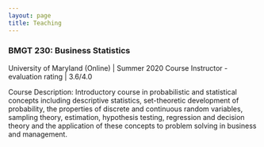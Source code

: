 ```yaml
---
layout: page
title: Teaching
---
```


### BMGT 230: Business Statistics

University of Maryland (Online) | Summer 2020
Course Instructor - evaluation rating | 3.6/4.0

Course Description:
Introductory course in probabilistic and statistical concepts including descriptive statistics, set-theoretic development of probability, the properties of discrete and continuous random variables, sampling theory, estimation, hypothesis testing, regression and decision theory and the application of these concepts to problem solving in business and management.

